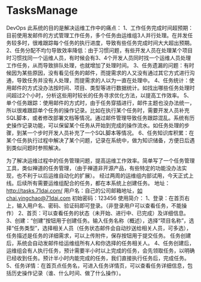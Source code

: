 # TasksManage
DevOps
此系统的目的是解决运维工作中的痛点：
1、工作任务完成时间超预期：目前使用发邮件的方式管理工作任务，多个任务由运维组3人并行处理。在并发任务较多时，很难跟踪每个任务的执行进度，导致有些任务完成时间大大超出预期。
2、任务分配不均匀导致效率降低：由于习惯问题，有些开发人员在处理某个项目时习惯找同一个运维人员，有时候会有3、4个开发人员同时找一个运维人员处理工作任务，从而导致排队处理，也就增加了处理时间。
3、任务遗漏的问题：有时候因为某些原因，没有看见任务的邮件，而提需求的人又没有通过其它方式进行沟通，导致任务并没有人处理，而提需求的人以为一直在处理中。
4、任务统计：使用邮件的方式没办法按时间、项目、类型等进行数据统计。如找出哪些任务处理时间超过2个小时，分析这些用时较长的任务寻求优化方法，以提高工作效率。
5、单个任务跟踪：使用邮件的方式时，由于任务穿插进行，邮件主题也没办法统一，所以很难跟踪单个任务的操作记录。比如在执行某个任务时，需要开发人员补充SQL脚本，或者修改部署文档等情况。通过邮件管理导致任务跟踪混乱。系统有历史操作记录功能，可以保留某个任务从开始到完成的操作流水。如任务处理的步骤，到某一个步时开发人员补充了一个SQL脚本等情况。
6、任务知识库积累：在某个任务执行过程中解决了某个问题，记录在系统中，做为知识储备，方便日后遇到类似问题时参照解决。

为了解决运维过程中的任务管理问题，提高运维工作效率。简单写了一个任务管理工具，类似禅道的任务管理，（由于禅道非开源产品，有些特定的功能没办法实现，也不利于以后运维自动化的扩展）。
经过两周的运维组内部试用，今天正式上线。后续所有需要运维组配合的任务，都在本系统上创建任务。
地址：http://tasks.71dai.com/ 
        用户名：自己的公司邮箱地址，如chai.yingchao@71dai.com
        初始密码：123456
使用简介：
        1、登录：在首页右上，输入用户名、密码、验证码即可登录。（非登录用户可以查看任务，不能操作）
        2、首页：可以查看任务的状态（未开始、进行中、已完成）及详细信息。
        3、创建：“创建”按钮用于创建任务。输入任务名称（概述），选择“项目名称”，选择“任务类型”，选择相关人员（任务状态邮件会自动抄送给相关人员，可多选），任务描述是任务的详细需求，可以上传附件，保存按钮用于提交任务。
                        任务创建后，系统会自动发邮件给运维组所有人和你选择的任务相关人。
        4、任务创建后，运维组会有人执行任务，预计需要半小时以上完成的任务，会先领取任务，以明确已经收到任务。预计半小时内能完成的任务，我们直接执行任务后，完成任务。
        5、任务详情：在首页点任务名，可进入任务详情页，可以查看任务详细信息，包括历史操作记录（谁、什么时间、做了什么操作）。
